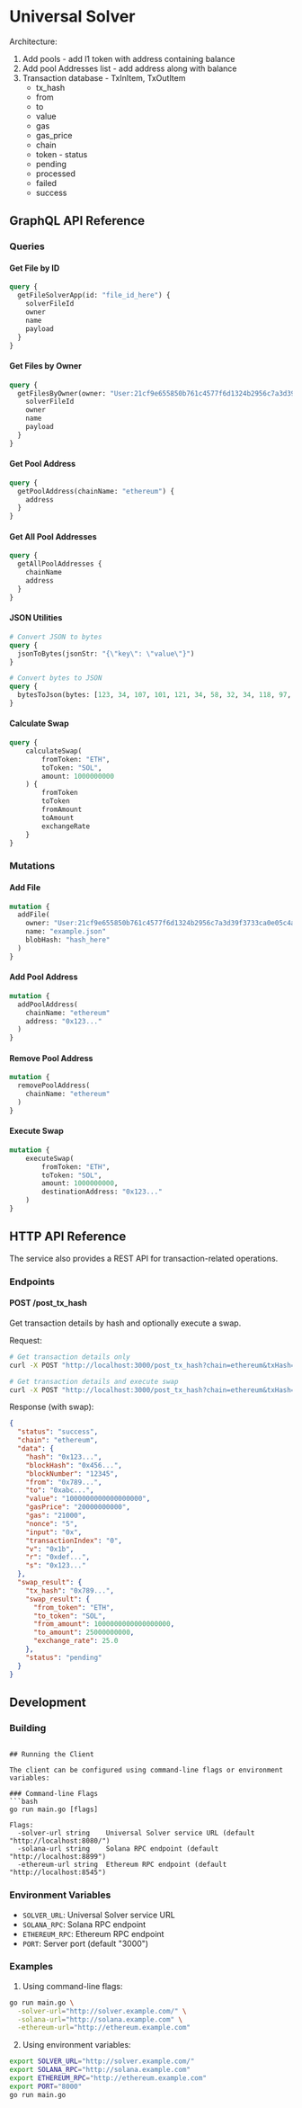 # Universal Solver

Architecture:
  1. Add pools
    - add l1 token with address containing balance
  2. Add pool Addresses list
    - add address along with balance
  3. Transaction database
    - TxInItem, TxOutItem
      - tx_hash
      - from
      - to
      - value
      - gas
      - gas_price
      - chain
      - token
    - status 
      - pending
      - processed
      - failed
      - success
  

## GraphQL API Reference

### Queries

#### Get File by ID
```graphql
query {
  getFileSolverApp(id: "file_id_here") {
    solverFileId
    owner
    name
    payload
  }
}
```

#### Get Files by Owner
```graphql
query {
  getFilesByOwner(owner: "User:21cf9e655850b761c4577f6d1324b2956c7a3d39f3733ca0e05c4aad381da4a5") {
    solverFileId
    owner
    name
    payload
  }
}
```

#### Get Pool Address
```graphql
query {
  getPoolAddress(chainName: "ethereum") {
    address
  }
}
```

#### Get All Pool Addresses
```graphql
query {
  getAllPoolAddresses {
    chainName
    address
  }
}
```

#### JSON Utilities
```graphql
# Convert JSON to bytes
query {
  jsonToBytes(jsonStr: "{\"key\": \"value\"}")
}

# Convert bytes to JSON
query {
  bytesToJson(bytes: [123, 34, 107, 101, 121, 34, 58, 32, 34, 118, 97, 108, 117, 101, 34, 125])
}
```

#### Calculate Swap
```graphql
query {
    calculateSwap(
        fromToken: "ETH",
        toToken: "SOL",
        amount: 1000000000
    ) {
        fromToken
        toToken
        fromAmount
        toAmount
        exchangeRate
    }
}
```

### Mutations

#### Add File
```graphql
mutation {
  addFile(
    owner: "User:21cf9e655850b761c4577f6d1324b2956c7a3d39f3733ca0e05c4aad381da4a5"
    name: "example.json"
    blobHash: "hash_here"
  )
}
```

#### Add Pool Address
```graphql
mutation {
  addPoolAddress(
    chainName: "ethereum"
    address: "0x123..."
  )
}
```

#### Remove Pool Address
```graphql
mutation {
  removePoolAddress(
    chainName: "ethereum"
  )
}
```

#### Execute Swap
```graphql
mutation {
    executeSwap(
        fromToken: "ETH",
        toToken: "SOL",
        amount: 1000000000,
        destinationAddress: "0x123..."
    )
}
```

## HTTP API Reference

The service also provides a REST API for transaction-related operations.

### Endpoints

#### POST /post_tx_hash
Get transaction details by hash and optionally execute a swap.

Request:
```bash
# Get transaction details only
curl -X POST "http://localhost:3000/post_tx_hash?chain=ethereum&txHash=0x123..."

# Get transaction details and execute swap
curl -X POST "http://localhost:3000/post_tx_hash?chain=ethereum&txHash=0x123...&toToken=SOL&destinationAddress=0xabc..."
```

Response (with swap):
```json
{
  "status": "success",
  "chain": "ethereum",
  "data": {
    "hash": "0x123...",
    "blockHash": "0x456...",
    "blockNumber": "12345",
    "from": "0x789...",
    "to": "0xabc...",
    "value": "1000000000000000000",
    "gasPrice": "20000000000",
    "gas": "21000",
    "nonce": "5",
    "input": "0x",
    "transactionIndex": "0",
    "v": "0x1b",
    "r": "0xdef...",
    "s": "0x123..."
  },
  "swap_result": {
    "tx_hash": "0x789...",
    "swap_result": {
      "from_token": "ETH",
      "to_token": "SOL",
      "from_amount": 1000000000000000000,
      "to_amount": 25000000000,
      "exchange_rate": 25.0
    },
    "status": "pending"
  }
}
```

## Development

### Building
```

## Running the Client

The client can be configured using command-line flags or environment variables:

### Command-line Flags
```bash
go run main.go [flags]

Flags:
  -solver-url string    Universal Solver service URL (default "http://localhost:8080/")
  -solana-url string    Solana RPC endpoint (default "http://localhost:8899")
  -ethereum-url string  Ethereum RPC endpoint (default "http://localhost:8545")
```

### Environment Variables
- `SOLVER_URL`: Universal Solver service URL
- `SOLANA_RPC`: Solana RPC endpoint
- `ETHEREUM_RPC`: Ethereum RPC endpoint
- `PORT`: Server port (default "3000")

### Examples

1. Using command-line flags:
```bash
go run main.go \
  -solver-url="http://solver.example.com/" \
  -solana-url="http://solana.example.com" \
  -ethereum-url="http://ethereum.example.com"
```

2. Using environment variables:
```bash
export SOLVER_URL="http://solver.example.com/"
export SOLANA_RPC="http://solana.example.com"
export ETHEREUM_RPC="http://ethereum.example.com"
export PORT="8000"
go run main.go
```